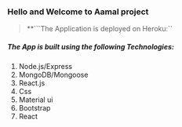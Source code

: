 ### Hello and Welcome to Aamal project
>**```The Application is deployed on Heroku:``


##### The App is built using the following Technologies:
<ol> 
<li>Node.js/Express
<li>MongoDB/Mongoose
<li>React.js
<li> Css
<li>Material ui
<li>Bootstrap
<li>React
<ol>
